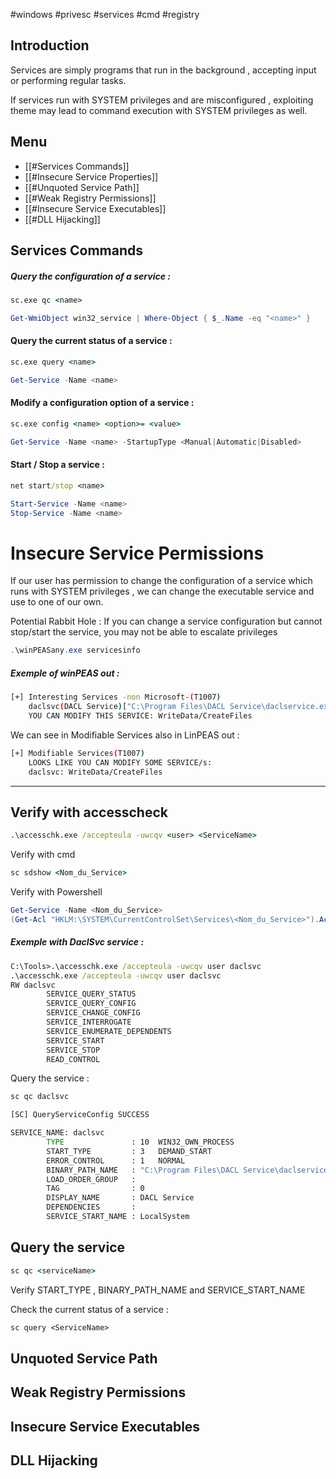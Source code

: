 #windows #privesc #services #cmd #registry

## Introduction 

Services are simply programs that run in the background  , accepting input or performing regular tasks.

If services run with SYSTEM privileges and are misconfigured , exploiting theme may lead to command execution with SYSTEM privileges as well.

## Menu 
- [[#Services Commands]] 
- [[#Insecure Service Properties]] 
- [[#Unquoted Service Path]] 
- [[#Weak Registry Permissions]] 
- [[#Insecure Service Executables]] 
- [[#DLL Hijacking]]



## Services Commands

##### Query the configuration of a service :

```cmd
sc.exe qc <name>
```

```powershell 
Get-WmiObject win32_service | Where-Object { $_.Name -eq "<name>" }
```

#### Query the current status of a service :

```cmd
sc.exe query <name>
```

```powershell
Get-Service -Name <name>
```

#### Modify a configuration option of a service :

```cmd
sc.exe config <name> <option>= <value>
```

```powershell
Get-Service -Name <name> -StartupType <Manual|Automatic|Disabled>
```

#### Start / Stop a service :

```cmd
net start/stop <name>
```

```powershell
Start-Service -Name <name>
Stop-Service -Name <name>
```






# Insecure Service Permissions

If our user has permission to change the configuration of a service which runs with SYSTEM privileges , we can change the executable service and use to one of our own.

<span class="red-text">Potential Rabbit Hole :</span>
If you can change a service configuration but cannot stop/start the service, you may not be able to escalate privileges 

```powershell
.\winPEASany.exe servicesinfo
```

##### Exemple of winPEAS out :

```bash
[+] Interesting Services -non Microsoft-(T1007)
    daclsvc(DACL Service)["C:\Program Files\DACL Service\daclservice.exe"] -         Manual - Stopped
    YOU CAN MODIFY THIS SERVICE: WriteData/CreateFiles
```

We can see in Modifiable Services also in LinPEAS out :

```bash
[+] Modifiable Services(T1007)
    LOOKS LIKE YOU CAN MODIFY SOME SERVICE/s:
    daclsvc: WriteData/CreateFiles
```


---





## Verify with accesscheck 

```cmd
.\accesschk.exe /accepteula -uwcqv <user> <ServiceName>
```

Verify with cmd

```cmd
sc sdshow <Nom_du_Service>
```


Verify with Powershell 

```powershell
Get-Service -Name <Nom_du_Service>
(Get-Acl "HKLM:\SYSTEM\CurrentControlSet\Services\<Nom_du_Service>").Access

```

##### Exemple with DaclSvc service :
```cmd
C:\Tools>.\accesschk.exe /accepteula -uwcqv user daclsvc
.\accesschk.exe /accepteula -uwcqv user daclsvc
RW daclsvc
        SERVICE_QUERY_STATUS
        SERVICE_QUERY_CONFIG
        SERVICE_CHANGE_CONFIG
        SERVICE_INTERROGATE
        SERVICE_ENUMERATE_DEPENDENTS
        SERVICE_START
        SERVICE_STOP
        READ_CONTROL
```


Query the service :



```cmd
sc qc daclsvc

[SC] QueryServiceConfig SUCCESS

SERVICE_NAME: daclsvc
        TYPE               : 10  WIN32_OWN_PROCESS 
        START_TYPE         : 3   DEMAND_START
        ERROR_CONTROL      : 1   NORMAL
        BINARY_PATH_NAME   : "C:\Program Files\DACL Service\daclservice.exe"
        LOAD_ORDER_GROUP   : 
        TAG                : 0
        DISPLAY_NAME       : DACL Service
        DEPENDENCIES       : 
        SERVICE_START_NAME : LocalSystem


```

































## Query the service 

```cmd
sc qc <serviceName>
```

Verify <span class="red-text">START_TYPE</span> , <span class="red-text">BINARY_PATH_NAME</span> and <span class="red-text">SERVICE_START_NAME</span>

Check the current status of a service :

```cmd
sc query <ServiceName>
```








## Unquoted Service Path 




## Weak Registry Permissions



## Insecure Service Executables 





## DLL Hijacking






